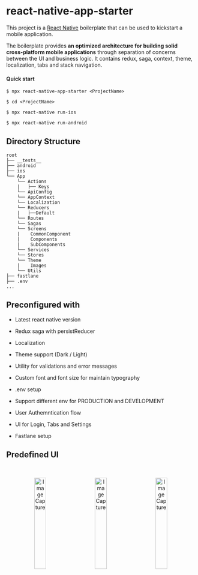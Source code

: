 # react-native-app-starter

This project is a [React Native](https://facebook.github.io/react-native/) boilerplate that can be used to kickstart a mobile application.

The boilerplate provides **an optimized architecture for building solid cross-platform mobile applications** through separation of concerns between the UI and business logic. It contains redux, saga, context, theme, localization, tabs and stack navigation.

#### Quick start

```
$ npx react-native-app-starter <ProjectName>

$ cd <ProjectName>

$ npx react-native run-ios

$ npx react-native run-android
```

## Directory Structure

```
root
├── __tests__
├── android
├── ios
└── App
    └── Actions
    |   ├── Keys
    └── ApiConfig
    └── AppContext
    └── Localization
    └── Reducers
    |   ├──Default
    └── Routes
    └── Sagas
    └── Screens
    |    CommonComponent
    |    Components
    |    SubComponents
    └── Services
    └── Stores
    └── Theme
    |    Images
    └── Utils
├── fastlane
├── .env
...
```

## Preconfigured with

- Latest react native version

- Redux saga with persistReducer

- Localization

- Theme support (Dark / Light)

- Utility for validations and error messages

- Custom font and font size for maintain typography

- .env setup

- Support different env for PRODUCTION and DEVELOPMENT

- User Authemntication flow

- UI for Login, Tabs and Settings

- Fastlane setup

## Predefined UI

<br>
<p align="center">
  <img alt="Image Capture" src="https://iili.io/H1D2Q6v.png" width="25%"
  >
&nbsp; &nbsp; &nbsp; &nbsp;
  <img alt="Image Capture" src="https://iili.io/H1DFNrx.png" width="25%"
  >
  &nbsp; &nbsp; &nbsp; &nbsp;
  <img alt="Image Capture" src="https://iili.io/H1DKr92.png" width="25%"
  >
</p>
<br>
